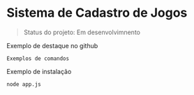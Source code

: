 <h1>Sistema de Cadastro de Jogos</h1>

> Status do projeto: Em desenvolvimnento

Exemplo de destaque no github
```
Exemplos de comandos
```


Exemplo de instalação
```
node app.js
```


